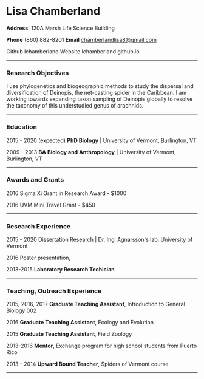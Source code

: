 # Lisa Chamberland

**Address**: 120A Marsh Life Science Building

**Phone** (860) 882-8201     **Email** chamberlandlisa8@gmail.com

Github lchamberland     Website lchamberland.github.io 

------

### Research Objectives

I use phylogenetics and biogeographic methods to study the dispersal and diversification of Deinopis, the net-casting spider in the Caribbean. I am working towards expanding taxon sampling of Deinopis globally to resolve the taxonomy of this understudied genus of arachnids.

------

### Education

2015 - 2020 (expected)	**PhD Biology**  | University of Vermont, Burlington, VT

2009 - 2013 				**BA Biology and Anthropology** | University of Vermont, Burlington, VT

------

### Awards and Grants

2016					Sigma Xi Grant in Research Award - $1000

2016					UVM Mini Travel Grant - $450

------

### Research Experience

2015 - 2020				Dissertation Research | Dr. Ingi Agnarsson's lab, University of Vermont	

2016					Poster presentation, 

2013-2015				**Laboratory Research Techician**

------

### Teaching, Outreach Experience

2015, 2016, 2017			**Graduate Teaching Assistant**, Introduction to General Biology 002

2016					**Graduate Teaching Assistant**, Ecology and Evolution

2015 					**Graduate Teaching Assistant**, Field Zoology

2013-2016				**Mentor**, Exchange program for high school students from Puerto Rico

2013 - 2014				**Upward Bound Teacher**, Spiders of Vermont course

------



